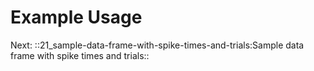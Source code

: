 # Example Usage

Next: ::21_sample-data-frame-with-spike-times-and-trials:Sample data frame with spike times and trials::
